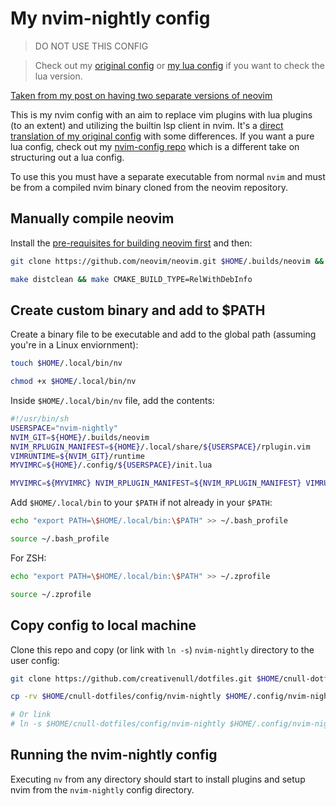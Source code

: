 # My nvim-nightly config

> DO NOT USE THIS CONFIG

> Check out my [original config][nvim] or [my lua config][nvim-config] if you want to check the lua version.

[Taken from my post on having two separate versions of neovim][post]

This is my nvim config with an aim to replace vim plugins with lua plugins (to an extent) and utilizing the builtin
lsp client in nvim. It's a [direct translation of my original config][nvim] with some differences. If you want a pure
lua config, check out my [nvim-config repo][nvim-config] which is a different take on structuring out a lua config.

To use this you must have a separate executable from normal `nvim` and must be from a compiled nvim binary cloned from
the neovim repository.

## Manually compile neovim

Install the [pre-requisites for building neovim first][nvim-prereq] and then:

```sh
git clone https://github.com/neovim/neovim.git $HOME/.builds/neovim && cd $HOME/.builds/neovim
```

```sh
make distclean && make CMAKE_BUILD_TYPE=RelWithDebInfo
```

## Create custom binary and add to $PATH

Create a binary file to be executable and add to the global path (assuming you're in a Linux enviornment):

```sh
touch $HOME/.local/bin/nv
```

```sh
chmod +x $HOME/.local/bin/nv
```

Inside `$HOME/.local/bin/nv` file, add the contents:

```sh
#!/usr/bin/sh
USERSPACE="nvim-nightly"
NVIM_GIT=${HOME}/.builds/neovim
NVIM_RPLUGIN_MANIFEST=${HOME}/.local/share/${USERSPACE}/rplugin.vim
VIMRUNTIME=${NVIM_GIT}/runtime
MYVIMRC=${HOME}/.config/${USERSPACE}/init.lua

MYVIMRC=${MYVIMRC} NVIM_RPLUGIN_MANIFEST=${NVIM_RPLUGIN_MANIFEST} VIMRUNTIME=${VIMRUNTIME} ${NVIM_GIT}/build/bin/nvim "$@" -u ${MYVIMRC}
```

Add `$HOME/.local/bin` to your `$PATH` if not already in your `$PATH`:

```sh
echo "export PATH=\$HOME/.local/bin:\$PATH" >> ~/.bash_profile
```

```sh
source ~/.bash_profile
```

For ZSH:

```sh
echo "export PATH=\$HOME/.local/bin:\$PATH" >> ~/.zprofile
```

```sh
source ~/.zprofile
```

## Copy config to local machine

Clone this repo and copy (or link with `ln -s`) `nvim-nightly` directory to the user config:

```sh
git clone https://github.com/creativenull/dotfiles.git $HOME/cnull-dotfiles
```

```sh
cp -rv $HOME/cnull-dotfiles/config/nvim-nightly $HOME/.config/nvim-nightly

# Or link
# ln -s $HOME/cnull-dotfiles/config/nvim-nightly $HOME/.config/nvim-nightly
```

## Running the nvim-nightly config

Executing `nv` from any directory should start to install plugins and setup nvim from the `nvim-nightly` config
directory.

[nvim-config]: https://github.com/creativenull/nvim-config
[nvim]: https://github.com/creativenull/dotfiles/tree/main/.config/nvim
[nvim-prereq]: https://github.com/neovim/neovim/wiki/Building-Neovim#build-prerequisites
[post]: https://dev.to/creativenull/installing-neovim-nightly-alongside-stable-10d0
